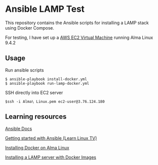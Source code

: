 # Ansible LAMP Test

This repository contains the Ansible scripts for installing a LAMP stack using Docker Compose.

For testing, I have set up a [AWS EC2 Virtual Machine](https://eu-central-1.console.aws.amazon.com/ec2/home?region=eu-central-1#InstanceDetails:instanceId=i-0200e46d3ff3f5aa6) running Alma Linux 9.4.2

## Usage

Run ansible scripts

```
$ ansible-playbook install-docker.yml
$ ansible-playbook run-lamp-docker.yml
```

SSH directly into EC2 server
```
$ssh -i Alma\ Linux.pem ec2-user@3.76.124.180
```

## Learning resources

[Ansible Docs](https://docs.ansible.com/)

[Getting started with Ansible (Learn Linux TV)](https://www.youtube.com/playlist?list=PLT98CRl2KxKEUHie1m24-wkyHpEsa4Y70)

[Installing Docker on Alma Linux](https://www.liquidweb.com/blog/install-docker-on-linux-almalinux/)

[Installing a LAMP server with Docker Images](https://medium.com/@mikez_dg/how-to-set-up-a-simple-lamp-server-with-docker-images-in-2023-9b0e24476ec6)
